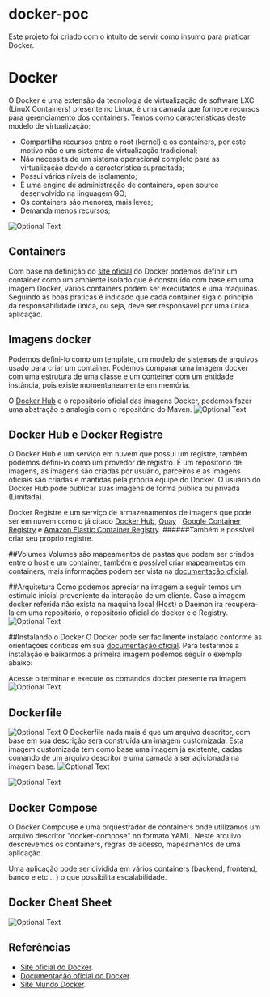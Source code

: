 # docker-poc
Este projeto foi criado com o intuito de servir como insumo para praticar Docker.

# Docker
O Docker é uma extensão da tecnologia de virtualização de software LXC (LinuX Containers) presente no Linux, é uma camada que fornece recursos para gerenciamento dos containers. Temos como características deste modelo de virtualização:

* Compartilha recursos entre o root (kernel) e os containers, por este motivo não e um sistema de virtualização tradicional;
* Não necessita de um sistema operacional completo para as virtualização devido a característica supracitada;
* Possui vários níveis de isolamento;
* É uma engine de administração de containers, open source desenvolvido na linguagem GO;
* Os containers são menores, mais leves;
* Demanda menos recursos;

![Optional Text](./src/main/resources/image/0.jpeg)

## Containers
Com base na definição do [site oficial](https://www.docker.com/resources/what-container) do Docker podemos definir um container como um ambiente isolado que é construído com base em uma imagem Docker, vários containers podem ser executados e uma maquinas. Seguindo as boas praticas é indicado que cada container siga o principio da responsabilidade única, ou seja, deve ser responsável por uma única aplicação.

## Imagens docker
Podemos defini-lo como um template, um modelo de sistemas de arquivos usado para criar um container. Podemos comparar uma imagem docker com uma estrutura de uma classe e um conteiner com um entidade instância, pois existe momentaneamente em memória.

O [Docker Hub](https://hub.docker.com/) e o repositório oficial das imagens Docker, podemos fazer uma abstração e analogia com o repositório do Maven.
![Optional Text](./src/main/resources/image/1.png)

## Docker Hub e Docker Registre
O Docker Hub e um serviço em nuvem que possui um registre, também podemos defini-lo como um provedor de registro. É um repositório de imagens, as imagens são criadas por usuário, parceiros e as imagens oficiais são criadas e mantidas pela própria equipe do Docker. O usuário do Docker Hub pode publicar suas imagens de forma pública ou privada (Limitada).

Docker Registre e um serviço de armazenamentos de imagens que pode ser em nuvem como o já citado [Docker Hub](https://hub.docker.com/), [Quay](https://quay.io/) , [Google Container Registry](https://cloud.google.com/container-registry/) e [Amazon Elastic Container Registry](https://aws.amazon.com/pt/ecr/). 
######Também e possível criar seu próprio registre.

##Volumes
Volumes são mapeamentos de pastas que podem ser criados entre o host e um container, também e possível criar mapeamentos em containers, mais informações podem ser vista na [documentação oficial](https://docs.docker.com/storage/volumes/).

##Arquitetura
Como podemos apreciar na imagem a seguir temos um estimulo inicial proveniente da interação de um cliente. Caso a imagem docker referida não exista na maquina local (Host) o Daemon ira recupera-la em uma repositório, o repositório oficial do docker e o Registry.
![Optional Text](./src/main/resources/image/2.png)

##Instalando o Docker
O Docker pode ser facilmente instalado conforme as orientações contidas em sua [documentação oficial](https://docs.docker.com/install/). Para testarmos a instalação e baixarmos a primeira imagem podemos seguir o exemplo abaixo:

Acesse o terminar e execute os comandos docker presente na imagem.
![Optional Text](./src/main/resources/image/3.png)

## Dockerfile
![Optional Text](./src/main/resources/image/4.png)
O Dockerfile nada mais é que um arquivo descritor, com base em sua descrição sera construída um imagem customizada. Esta imagem customizada tem como base uma imagem já existente, cadas comando de um arquivo descritor e uma camada a ser adicionada na imagem base.
![Optional Text](./src/main/resources/image/5.png)

![Optional Text](./src/main/resources/image/6.png)

## Docker Compose
O Docker Compouse e uma orquestrador de containers onde utilizamos um arquivo descritor "docker-compose" no formato YAML. Neste arquivo descrevemos os containers, regras de acesso, mapeamentos de uma aplicação.

Uma aplicação pode ser dividida em vários containers (backend, frontend, banco e etc... ) o que possibilita escalabilidade.

## Docker Cheat Sheet
![Optional Text](./src/main/resources/image/7.png)

## Referências
* [Site oficial do Docker](https://www.docker.com/).
* [Documentação oficial do Docker](https://docs.docker.com/engine/reference/run/).
* [Site Mundo Docker](https://www.mundodocker.com.br/o-que-e-dockerfile/).




